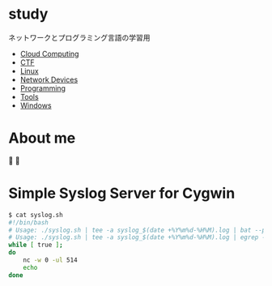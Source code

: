 # study
ネットワークとプログラミング言語の学習用

- [Cloud Computing](cloud-computing)
- [CTF](ctf)
- [Linux](linux)
- [Network Devices](network-devices)
- [Programming](programming)
- [Tools](tools)
- [Windows](windows)

# About me
:tomato: :tomato:

# Simple Syslog Server for Cygwin
```bash
$ cat syslog.sh
#!/bin/bash
# Usage: ./syslog.sh | tee -a syslog_$(date +%Y%m%d-%H%M).log | bat --paging=never -l log
# Usage: ./syslog.sh | tee -a syslog_$(date +%Y%m%d-%H%M).log | egrep --color '<[0-9]+>'
while [ true ];
do
    nc -w 0 -ul 514
    echo
done
```
